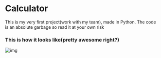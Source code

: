 # Calculator
This is my very first project(work with my team), made in Python. The code is an absolute garbage so read it at your own risk

### This is how it looks like(pretty awesome right?)
![img](https://github.com/ClermontJudicael/Calculator/assets/135115381/94cfefd0-1751-4529-9baa-b7ac185313e5)



